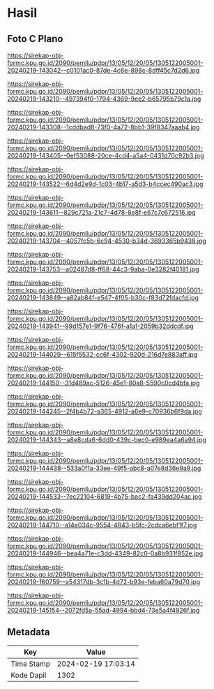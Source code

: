 # Hasil

## Foto C Plano

https://sirekap-obj-formc.kpu.go.id/2090/pemilu/pdpr/13/05/12/20/05/1305122005001-20240219-143042--c0101ac0-87de-4c6e-898c-8dff45c7d2d6.jpg

https://sirekap-obj-formc.kpu.go.id/2090/pemilu/pdpr/13/05/12/20/05/1305122005001-20240219-143210--497394f0-1794-4369-9ee2-b65795b79c1a.jpg

https://sirekap-obj-formc.kpu.go.id/2090/pemilu/pdpr/13/05/12/20/05/1305122005001-20240219-143308--1cddbad8-73f0-4a72-8bb1-39f8347aaab4.jpg

https://sirekap-obj-formc.kpu.go.id/2090/pemilu/pdpr/13/05/12/20/05/1305122005001-20240219-143405--0ef53088-20ce-4cd4-a5a4-0431d70c92b3.jpg

https://sirekap-obj-formc.kpu.go.id/2090/pemilu/pdpr/13/05/12/20/05/1305122005001-20240219-143522--6d4d2e9d-1c03-4b17-a5d3-b4ccec490ac3.jpg

https://sirekap-obj-formc.kpu.go.id/2090/pemilu/pdpr/13/05/12/20/05/1305122005001-20240219-143611--829c721a-21c7-4d78-8e8f-e67c7c672516.jpg

https://sirekap-obj-formc.kpu.go.id/2090/pemilu/pdpr/13/05/12/20/05/1305122005001-20240219-143704--4057fc5b-6c94-4530-b34d-3693365b9438.jpg

https://sirekap-obj-formc.kpu.go.id/2090/pemilu/pdpr/13/05/12/20/05/1305122005001-20240219-143753--a02487d8-ff68-44c3-9aba-0e3282f40181.jpg

https://sirekap-obj-formc.kpu.go.id/2090/pemilu/pdpr/13/05/12/20/05/1305122005001-20240219-143849--a82ab84f-e547-4f05-b30c-f83d72fdacfd.jpg

https://sirekap-obj-formc.kpu.go.id/2090/pemilu/pdpr/13/05/12/20/05/1305122005001-20240219-143941--99d157e1-9f76-476f-a1a1-2059b32ddcdf.jpg

https://sirekap-obj-formc.kpu.go.id/2090/pemilu/pdpr/13/05/12/20/05/1305122005001-20240219-144029--615f5532-cc6f-4302-920d-216d7e883aff.jpg

https://sirekap-obj-formc.kpu.go.id/2090/pemilu/pdpr/13/05/12/20/05/1305122005001-20240219-144150--31d489ac-5126-45e1-80a8-5590c0cd4bfa.jpg

https://sirekap-obj-formc.kpu.go.id/2090/pemilu/pdpr/13/05/12/20/05/1305122005001-20240219-144245--2f4b4b72-a365-4912-a6e9-c70936b6f9da.jpg

https://sirekap-obj-formc.kpu.go.id/2090/pemilu/pdpr/13/05/12/20/05/1305122005001-20240219-144343--a8e8cda6-6dd0-439c-bec0-e989ea4a6a94.jpg

https://sirekap-obj-formc.kpu.go.id/2090/pemilu/pdpr/13/05/12/20/05/1305122005001-20240219-144438--533a0f1a-33ee-49f5-abc8-a07e8d36e9a9.jpg

https://sirekap-obj-formc.kpu.go.id/2090/pemilu/pdpr/13/05/12/20/05/1305122005001-20240219-144533--7ec22104-6819-4b75-bac2-fa439dd204ac.jpg

https://sirekap-obj-formc.kpu.go.id/2090/pemilu/pdpr/13/05/12/20/05/1305122005001-20240219-144710--a14e034c-9554-4843-b5fc-2cdca6ebf1f7.jpg

https://sirekap-obj-formc.kpu.go.id/2090/pemilu/pdpr/13/05/12/20/05/1305122005001-20240219-144946--bea4a71e-c3dd-4349-82c0-0a8b931f852e.jpg

https://sirekap-obj-formc.kpu.go.id/2090/pemilu/pdpr/13/05/12/20/05/1305122005001-20240219-160759--a54317db-3c1b-4d72-b93e-feba60a79d70.jpg

https://sirekap-obj-formc.kpu.go.id/2090/pemilu/pdpr/13/05/12/20/05/1305122005001-20240219-145154--2072fd5a-55ad-4994-bbd4-73e5a4f4926f.jpg


## Metadata

| Key        | Value               |
| ---------- | ------------------- |
| Time Stamp | 2024-02-19 17:03:14 |
| Kode Dapil | 1302                |



